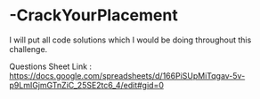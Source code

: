 # -CrackYourPlacement
I will put all code solutions which I would be doing throughout this challenge.


Questions Sheet Link : https://docs.google.com/spreadsheets/d/166PiSUpMiTqgav-5v-p9LmIGjmGTnZiC_25SE2tc6_4/edit#gid=0
